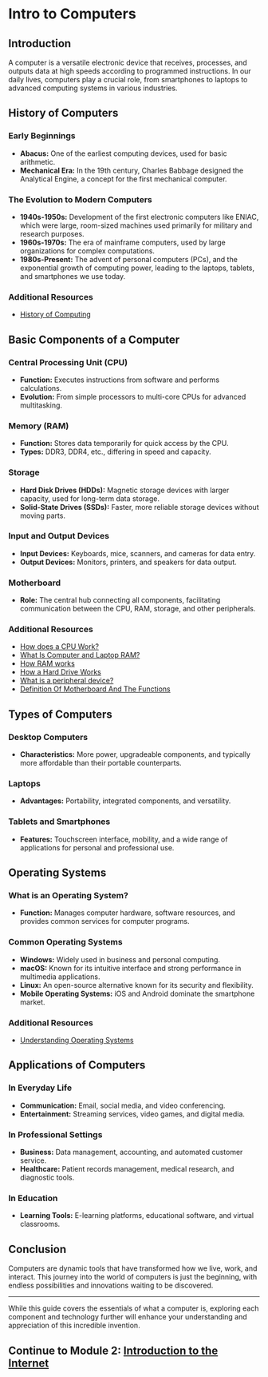 # Intro to Computers

## Introduction
A computer is a versatile electronic device that receives, processes, and outputs data at high speeds according to programmed instructions. In our daily lives, computers play a crucial role, from smartphones to laptops to advanced computing systems in various industries.

## History of Computers
### Early Beginnings
- **Abacus:** One of the earliest computing devices, used for basic arithmetic.
- **Mechanical Era:** In the 19th century, Charles Babbage designed the Analytical Engine, a concept for the first mechanical computer.

### The Evolution to Modern Computers
- **1940s-1950s:** Development of the first electronic computers like ENIAC, which were large, room-sized machines used primarily for military and research purposes.
- **1960s-1970s:** The era of mainframe computers, used by large organizations for complex computations.
- **1980s-Present:** The advent of personal computers (PCs), and the exponential growth of computing power, leading to the laptops, tablets, and smartphones we use today.

### Additional Resources
- [History of Computing](https://www.britannica.com/technology/computer/History-of-computing)

## Basic Components of a Computer
### Central Processing Unit (CPU)
- **Function:** Executes instructions from software and performs calculations.
- **Evolution:** From simple processors to multi-core CPUs for advanced multitasking.

### Memory (RAM)
- **Function:** Stores data temporarily for quick access by the CPU.
- **Types:** DDR3, DDR4, etc., differing in speed and capacity.

### Storage
- **Hard Disk Drives (HDDs):** Magnetic storage devices with larger capacity, used for long-term data storage.
- **Solid-State Drives (SSDs):** Faster, more reliable storage devices without moving parts.

### Input and Output Devices
- **Input Devices:** Keyboards, mice, scanners, and cameras for data entry.
- **Output Devices:** Monitors, printers, and speakers for data output.

### Motherboard
- **Role:** The central hub connecting all components, facilitating communication between the CPU, RAM, storage, and other peripherals.

### Additional Resources
- [How does a CPU Work?](https://www.freecodecamp.org/news/how-does-a-cpu-work/)
- [What Is Computer and Laptop RAM?](https://www.intel.com/content/www/us/en/tech-tips-and-tricks/computer-ram.html#:~:text=RAM%20provides%20the%20shorter%2Dterm,experience%20when%20using%20your%20device.)
- [How RAM works](https://computer.howstuffworks.com/ram.htm)
- [How a Hard Drive Works](https://www.explainthatstuff.com/harddrive.html)
- [What is a peripheral device?](https://www.techopedia.com/definition/2252/peripheral-device#:~:text=A%20peripheral%20device%20is%20an,the%20functionalities%20of%20a%20computer.)
- [Definition Of Motherboard And The Functions](https://www.tutorialsweb.com/computers/pc-motherboard-1.htm)

## Types of Computers
### Desktop Computers
- **Characteristics:** More power, upgradeable components, and typically more affordable than their portable counterparts.

### Laptops
- **Advantages:** Portability, integrated components, and versatility.

### Tablets and Smartphones
- **Features:** Touchscreen interface, mobility, and a wide range of applications for personal and professional use.

## Operating Systems
### What is an Operating System?
- **Function:** Manages computer hardware, software resources, and provides common services for computer programs.

### Common Operating Systems
- **Windows:** Widely used in business and personal computing.
- **macOS:** Known for its intuitive interface and strong performance in multimedia applications.
- **Linux:** An open-source alternative known for its security and flexibility.
- **Mobile Operating Systems:** iOS and Android dominate the smartphone market.

### Additional Resources
- [Understanding Operating Systems](https://www.uow.edu.au/student/learning-co-op/technology-and-software/operating-systems/#:~:text=The%20operating%20system%20(OS)%20manages,as%20disk%20drives%20and%20printers.)

## Applications of Computers
### In Everyday Life
- **Communication:** Email, social media, and video conferencing.
- **Entertainment:** Streaming services, video games, and digital media.

### In Professional Settings
- **Business:** Data management, accounting, and automated customer service.
- **Healthcare:** Patient records management, medical research, and diagnostic tools.

### In Education
- **Learning Tools:** E-learning platforms, educational software, and virtual classrooms.

## Conclusion
Computers are dynamic tools that have transformed how we live, work, and interact. This journey into the world of computers is just the beginning, with endless possibilities and innovations waiting to be discovered.

---

While this guide covers the essentials of what a computer is, exploring each component and technology further will enhance your understanding and appreciation of this incredible invention.

## Continue to Module 2: [Introduction to the Internet](/learning-paths//absolute-beginner/intro-to-internet.html)